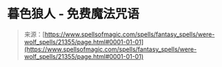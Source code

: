 <!--yml

category: 未分类

日期：2024年06月12日 19:04:46

-->

# 暮色狼人 - 免费魔法咒语

> 来源：[https://www.spellsofmagic.com/spells/fantasy_spells/were-wolf_spells/21355/page.html#0001-01-01](https://www.spellsofmagic.com/spells/fantasy_spells/were-wolf_spells/21355/page.html#0001-01-01)
